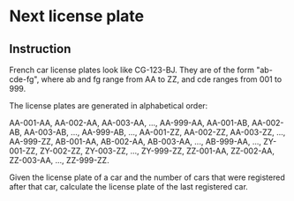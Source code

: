 # Next license plate

## Instruction

French car license plates look like CG-123-BJ.
They are of the form "ab-cde-fg", where ab and fg range from AA to ZZ, and cde ranges from 001 to 999.

The license plates are generated in alphabetical order:

AA-001-AA, AA-002-AA, AA-003-AA, ..., AA-999-AA,
AA-001-AB, AA-002-AB, AA-003-AB, ..., AA-999-AB,
...,
AA-001-ZZ, AA-002-ZZ, AA-003-ZZ, ..., AA-999-ZZ,
AB-001-AA, AB-002-AA, AB-003-AA, ..., AB-999-AA,
...,
ZY-001-ZZ, ZY-002-ZZ, ZY-003-ZZ, ..., ZY-999-ZZ,
ZZ-001-AA, ZZ-002-AA, ZZ-003-AA, ..., ZZ-999-ZZ.

Given the license plate of a car and the number of cars that were registered after that car, calculate the license plate of the last registered car.
